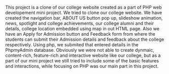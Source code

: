 This project is a clone of our college website created as a part of PHP web developement mini project. We tried to clone our college website. We have created the navigation bar, ABOUT US button pop up, slideshow animation, news, spotlight and college achievements, our college alumni and their details, college location embedded using map in out HTML page. Also we have an Apply for Admission button and Feedback form from where the students can submit their Admission details and feedback about the college respectively. Using php, we submited that entered details in the PhpmyAdmin database. Obviously we were not able to create dynmaic, content-rich, feature-rich and interactive website like our college, but as a part of our mini project we still tried to include some of the basic features and interactions, while focusing on PHP was our main part in this project.